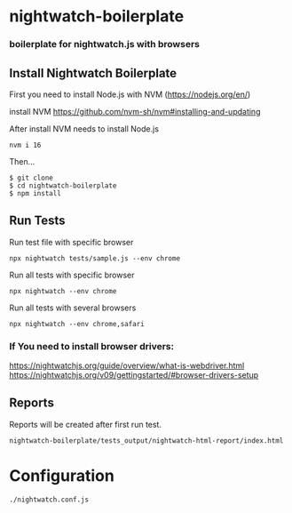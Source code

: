 
# nightwatch-boilerplate
### boilerplate for nightwatch.js with browsers

## Install Nightwatch Boilerplate

First you need to install Node.js with NVM (https://nodejs.org/en/)

install NVM https://github.com/nvm-sh/nvm#installing-and-updating

After install NVM needs to install Node.js
```
nvm i 16
```
Then...


```
$ git clone 
$ cd nightwatch-boilerplate
$ npm install
```
## Run Tests
Run test file with specific browser
```
npx nightwatch tests/sample.js --env chrome
```

Run all tests with specific browser
```
npx nightwatch --env chrome   
```

Run all tests with several browsers
```
npx nightwatch --env chrome,safari   
```

### If You need to install browser drivers:

https://nightwatchjs.org/guide/overview/what-is-webdriver.html
https://nightwatchjs.org/v09/gettingstarted/#browser-drivers-setup


## Reports
Reports will be created after first run test.
```
nightwatch-boilerplate/tests_output/nightwatch-html-report/index.html
```

# Configuration
```
./nightwatch.conf.js
```
